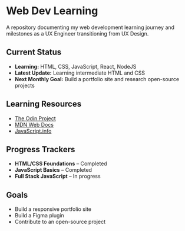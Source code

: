 # Web Dev Learning
A repository documenting my web development learning journey and milestones as a UX Engineer transitioning from UX Design.

## Current Status
- **Learning:** HTML, CSS, JavaScript, React, NodeJS
- **Latest Update:** Learning intermediate HTML and CSS
- **Next Monthly Goal:** Build a portfolio site and research open-source projects

## Learning Resources
- [The Odin Project](https://www.theodinproject.com/)
- [MDN Web Docs](https://developer.mozilla.org/)
- [JavaScript.info](https://javascript.info/)

## Progress Trackers
- **HTML/CSS Foundations** – Completed
- **JavaScript Basics** – Completed 
- **Full Stack JavaScript** – In progress 

## Goals
- Build a responsive portfolio site
- Build a Figma plugin
- Contribute to an open-source project